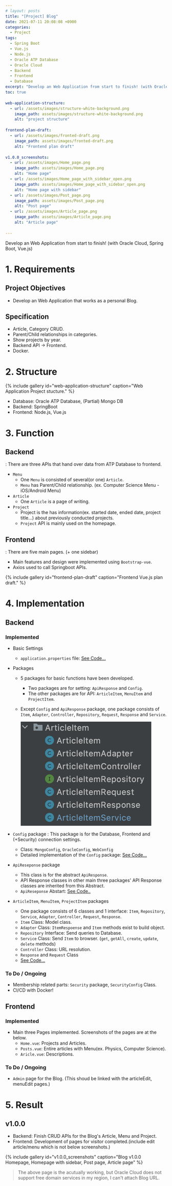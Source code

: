 ```yaml
---
# layout: posts
title: "[Project] Blog"
date: 2021-07-11 20:08:08 +0900
categories:
  - Project
tags:
  - Spring Boot
  - Vue.js
  - Node.js
  - Oracle ATP Database
  - Oracle Cloud
  - Backend
  - Frontend
  - Database
excerpt: "Develop an Web Application from start to finish! (with Oracle Cloud, Spring Boot, Vue.js)"
toc: true

web-application-structure:
  - url: /assets/images/structure-white-background.png
    image_path: assets/images/structure-white-background.png
    alt: "project structure"

frontend-plan-draft:
  - url: /assets/images/fronted-draft.png
    image_path: assets/images/fronted-draft.png
    alt: "Frontend plan draft"

v1.0.0_screenshots:
  - url: /assets/images/Home_page.png
    image_path: assets/images/Home_page.png
    alt: "Home page"
  - url: /assets/images/Home_page_with_sidebar_open.png
    image_path: assets/images/Home_page_with_sidebar_open.png
    alt: "Home page with sidebar"
  - url: /assets/images/Post_page.png
    image_path: assets/images/Post_page.png
    alt: "Post page"
  - url: /assets/images/Article_page.png
    image_path: assets/images/Article_page.png
    alt: "Article page"

---
```

Develop an Web Application from start to finish! (with Oracle Cloud, Spring Boot, Vue.js)


# 1. Requirements
## Project Objectives
- Develop an Web Application that works as a personal Blog.

## Specification
- Article, Category CRUD.
- Parent/Child relationships in categories.
- Show projects by year.
- Backend API -> Frontend.
- Docker.

# 2. Structure
{% include gallery id="web-application-structure" caption="Web Application Project stucture." %}

- Database: Oracle ATP Database, (Partial) Mongo DB
- Backend: SpringBoot
- Frontend: Node.js, Vue.js

# 3. Function
## Backend
: There are three APIs that hand over data from ATP Database to frontend.

- `Menu`
  - One `Menu` is consisted of several(or one) `Article`.
  - `Menu` has Parent/Child relationship. (ex. Computer Science Menu - iOS/Android Menu)
- `Article`
  - One `Article` is a page of writing.
- `Project`
  - Project is the has information(ex. started date, ended date, project title...) about previously conducted projects.
  - `Project` API is mainly used on the homepage.


## Frontend
: There are five main pages. (+ one sidebar)

- Main features and design were implemented using `Bootstrap-vue`.
- Axios used to call Springboot APIs.


{% include gallery id="frontend-plan-draft" caption="Frontend Vue.js plan draft." %}



# 4. Implementation
## Backend
### Implemented
- Basic Settings
  - `application.properties` file: [See Code...][application.properties file]

- Packages
  - 5 packages for basic functions have been developed.
    - Two packages are for setting: `ApiResponse` and `Config`.
    - The other packages are for API: `ArticleItem`, `MenuItem` and `ProjectItem`.

  - Except `Config` and `ApiResponse` package, one package consists of `Item`, `Adapter`, `Controller`, `Repository`, `Request`, `Response` and `Service`.

    ![One package](/assets/images/backend-package.png)

  
- `Config` package
: This package is for the Database, Frontend and (+Security) connection settings.
  - Class: `MongoConfig`, `OracleConfig`, `WebConfig`
  - Detailed implementation of the `Config` package: [See Code...][Config package implementation]

- `ApiReseponse` package
  - This class is for the abstract `ApiResponse`.
  - API Response classes in other main three packages' API Response classes are inherited from this Abstract.
  - `ApiReseponse` Abstart: [See Code..][ApiResponse package implementation]

- `ArticleItem`, `MenuItem`, `ProjectItem` packages
  - One package consists of 6 classes and 1 interface: `Item`, `Repository`, `Service`, `Adapter`, `Controller`, `Request`, `Response`.
  - `Item` Class: Model class.
  - `Adapter` Class: `ItemRespoense` and `Item` methods exist to build object.
  - `Repository` Interface: Send queries to Database.
  - `Service` Class: Send `Item` to browser. (`get`, `getAll`, `create`, `update`, `delete` methods)
  - `Controller` Class: URL resolution.
  - `Response` and `Request` Class
  - [See Code...][Main API packages implementation]


### To Do / Ongoing
- Membership related parts: `Security` package, `SecurityConfig` Class.
- CI/CD with Docker!

## Frontend
### Implemented
- Main three Pages implemented. Screenshots of the pages are at the below.
  - `Home.vue`: Projects and Articles.
  - `Posts.vue`: Entire articles with Menu(ex. Physics, Computer Science).
  - `Aricle.vue`: Descriptions.

### To Do / Ongoing
 - `Admin` page for the Blog. (This shoud be linked with the articleEdit, menuEdit pages.)



# 5. Result
## v1.0.0
 - Backend: Finish CRUD APIs for the Blog's Article, Menu and Project.
 - Frontend: Development of pages for visitor completed.(include edit article/menu which is not below screenshots.)

{% include gallery id="v1.0.0_screenshots" caption="Blog v1.0.0 Homepage, Homepage with sidebar, Post page, Article page" %}
 > The above page is the acutually working, but Oracle Cloud does not support free domain services in my region, I can't attach Blog URL.


[application.properties file]: /project/Web-Application-SpringBoot-Impementation/#applicationproperties
[Config package implementation]: /project/Web-Application-SpringBoot-Impementation/#config-package

[ApiResponse package implementation]: /project/Web-Application-SpringBoot-Impementation/#apiresponse-package


[Main API packages implementation]: /project/Web-Application-SpringBoot-Impementation/#main-api-packages